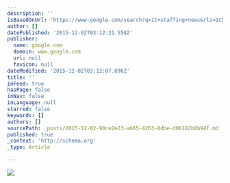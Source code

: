 ```yaml
---
description: ''
isBasedOnUrl: 'https://www.google.com/search?q=it+staffing+news&rlz=1C5CHFA_enUS515US517&espv=2&biw=1138&bih=1238&source=lnms&tbm=isch&sa=X&ved=0ahUKEwjolu61mbzJAhWBcT4KHYqYC0MQ_AUIBygC#tbm=isch&q=technology'
author: []
datePublished: '2015-12-02T03:12:21.558Z'
publisher:
  name: google.com
  domain: www.google.com
  url: null
  favicon: null
dateModified: '2015-12-02T03:12:07.896Z'
title: ''
inFeed: true
hasPage: false
inNav: false
inLanguage: null
starred: false
keywords: []
authors: []
sourcePath: _posts/2015-12-02-90ce2e23-ab65-4263-8dbe-d06182b0b94f.md
published: true
_context: 'http://schema.org'
_type: Article

---
```

![](https://encrypted-tbn3.gstatic.com/images?q=tbn:ANd9GcSBNCVyfkG6ZuIO1onlDRxX1VjwkVXluxIcWZV9ayqWskSFd1F8)